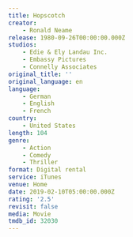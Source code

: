 ```yaml
---
title: Hopscotch
creator:
    - Ronald Neame
release: 1980-09-26T00:00:00.000Z
studios:
    - Edie & Ely Landau Inc.
    - Embassy Pictures
    - Connelly Associates
original_title: ''
original_language: en
language:
    - German
    - English
    - French
country:
    - United States
length: 104
genre:
    - Action
    - Comedy
    - Thriller
format: Digital rental
service: iTunes
venue: Home
date: 2019-02-10T05:00:00.000Z
rating: '2.5'
revisit: false
media: Movie
tmdb_id: 32030
---
```



